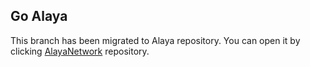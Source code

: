 ## Go Alaya

This branch has been migrated to Alaya repository. You can open it by clicking [AlayaNetwork](https://github.com/AlayaNetwork/Alaya-Go/tree/master) repository.